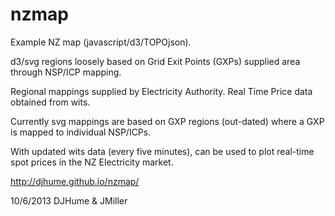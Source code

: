 nzmap
=====

Example NZ map (javascript/d3/TOPOjson).

d3/svg regions loosely based on Grid Exit Points (GXPs) supplied area through NSP/ICP mapping.

Regional mappings supplied by Electricity Authority.  Real Time Price data obtained from wits.

Currently svg mappings are based on GXP regions (out-dated) where a GXP is mapped to individual NSP/ICPs.

With updated wits data (every five minutes), can be used to plot real-time spot prices in the NZ Electricity market.

http://djhume.github.io/nzmap/

10/6/2013 DJHume & JMiller
